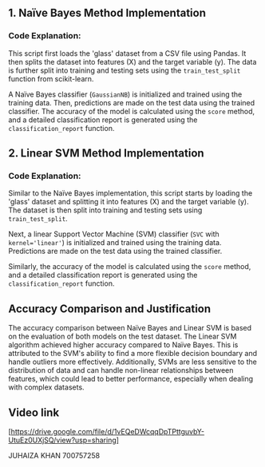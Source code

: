 ## 1. Naïve Bayes Method Implementation

### Code Explanation:
This script first loads the 'glass' dataset from a CSV file using Pandas. It then splits the dataset into features (X) and the target variable (y). The data is further split into training and testing sets using the `train_test_split` function from scikit-learn. 

A Naïve Bayes classifier (`GaussianNB`) is initialized and trained using the training data. Then, predictions are made on the test data using the trained classifier. The accuracy of the model is calculated using the `score` method, and a detailed classification report is generated using the `classification_report` function.

## 2. Linear SVM Method Implementation

### Code Explanation:
Similar to the Naïve Bayes implementation, this script starts by loading the 'glass' dataset and splitting it into features (X) and the target variable (y). The dataset is then split into training and testing sets using `train_test_split`.

Next, a linear Support Vector Machine (SVM) classifier (`SVC` with `kernel='linear'`) is initialized and trained using the training data. Predictions are made on the test data using the trained classifier. 

Similarly, the accuracy of the model is calculated using the `score` method, and a detailed classification report is generated using the `classification_report` function.

## Accuracy Comparison and Justification

The accuracy comparison between Naïve Bayes and Linear SVM is based on the evaluation of both models on the test dataset. The Linear SVM algorithm achieved higher accuracy compared to Naïve Bayes. This is attributed to the SVM's ability to find a more flexible decision boundary and handle outliers more effectively. Additionally, SVMs are less sensitive to the distribution of data and can handle non-linear relationships between features, which could lead to better performance, especially when dealing with complex datasets.

## Video link 
[https://drive.google.com/file/d/1vEQeDWcqqDpTPttguvbY-UtuEz0UXjSQ/view?usp=sharing] 

JUHAIZA KHAN
700757258
